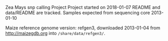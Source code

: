 Zea Mays snp calling Project
Project started on 2018-01-07
README and data/README are tracked.
Samples expected from sequencing core 2013-01-10


Maize reference genome version: refgen3, downloaded 2013-01-04 from
http://maizegdb.org into `/share/data/refgen3/`.
